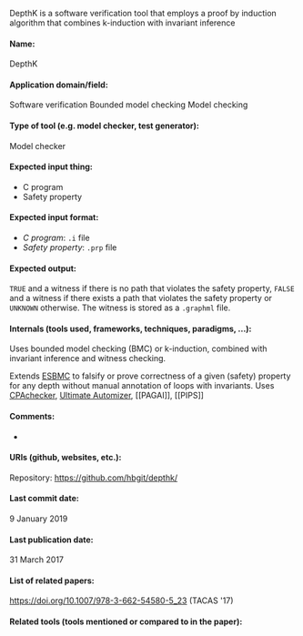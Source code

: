 DepthK is a software verification tool that employs a proof by induction algorithm that combines k-induction with invariant inference

#### Name:
DepthK

#### Application domain/field:
Software verification
Bounded model checking
Model checking

#### Type of tool (e.g. model checker, test generator):
Model checker

#### Expected input thing:
- C program
- Safety property

#### Expected input format:
- *C program*: `.i` file
- *Safety property*: `.prp` file

#### Expected output:
`TRUE` and a witness if there is no path that violates the safety property, `FALSE` and a witness if there exists a path that violates the safety property or `UNKNOWN` otherwise.
The witness is stored as a `.graphml` file.

#### Internals (tools used, frameworks, techniques, paradigms, ...):
Uses bounded model checking (BMC) or k-induction, combined with invariant inference and witness checking.

Extends [ESBMC](ESBMC.md) to falsify or prove correctness of a given (safety) property for any depth without manual annotation of loops with invariants.
Uses [CPAchecker](CPAchecker.md), [Ultimate Automizer](Ultimate%20Automizer.md), [[PAGAI]], [[PIPS]]

#### Comments:
-

#### URIs (github, websites, etc.):
Repository: https://github.com/hbgit/depthk/

#### Last commit date:
9 January 2019

#### Last publication date:
31 March 2017

#### List of related papers:
https://doi.org/10.1007/978-3-662-54580-5_23 (TACAS '17)

#### Related tools (tools mentioned or compared to in the paper):
